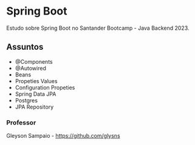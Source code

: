 # Spring Boot
Estudo sobre Spring Boot no Santander Bootcamp - Java Backend 2023.

## Assuntos
- @Components
- @Autowired
- Beans
- Propeties Values
- Configuration Propeties
- Spring Data JPA
- Postgres
- JPA Repository

### Professor
Gleyson Sampaio - https://github.com/glysns
